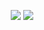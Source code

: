 <p align="center" >
  <a href="https://www.oracle.com/java/"><img src="https://skillicons.dev/icons?i=java&theme=dark"/></a>
  <a href="https://spring.io/"><img src="https://skillicons.dev/icons?i=spring&theme=dark"/></a>
</p>
